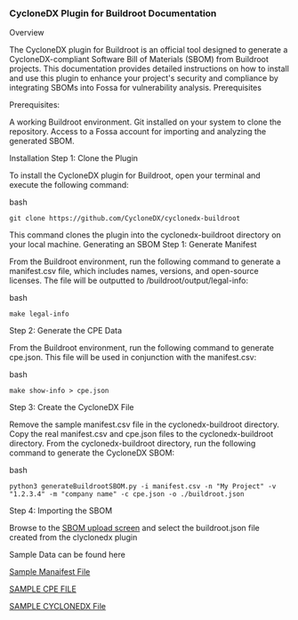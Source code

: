 ### CycloneDX Plugin for Buildroot Documentation
Overview

The CycloneDX plugin for Buildroot is an official tool designed to generate a CycloneDX-compliant Software Bill of Materials (SBOM) from Buildroot projects. This documentation provides detailed instructions on how to install and use this plugin to enhance your project's security and compliance by integrating SBOMs into Fossa for vulnerability analysis.
Prerequisites

Prerequisites:

A working Buildroot environment.
Git installed on your system to clone the repository.
Access to a Fossa account for importing and analyzing the generated SBOM.

Installation
Step 1: Clone the Plugin

To install the CycloneDX plugin for Buildroot, open your terminal and execute the following command:

bash
```
git clone https://github.com/CycloneDX/cyclonedx-buildroot
```

This command clones the plugin into the cyclonedx-buildroot directory on your local machine.
Generating an SBOM
Step 1: Generate Manifest

From the Buildroot environment, run the following command to generate a manifest.csv file, which includes names, versions, and open-source licenses. The file will be outputted to /buildroot/output/legal-info:

bash
```
make legal-info
```
Step 2: Generate the CPE Data

From the Buildroot environment, run the following command to generate cpe.json. This file will be used in conjunction with the manifest.csv:

bash
```
make show-info > cpe.json
```
Step 3: Create the CycloneDX File

Remove the sample manifest.csv file in the cyclonedx-buildroot directory. Copy the real manifest.csv and cpe.json files to the cyclonedx-buildroot directory. From the cyclonedx-buildroot directory, run the following command to generate the CycloneDX SBOM:

bash
```
python3 generateBuildrootSBOM.py -i manifest.csv -n "My Project" -v "1.2.3.4" -m "company name" -c cpe.json -o ./buildroot.json
```
Step 4: Importing the SBOM

Browse to the [SBOM upload screen](https://app.fossa.com/projects/import/upload/sbom) and select the buildroot.json file created from the clyclonedx plugin 

Sample Data can be found here 

[Sample Manaifest File ](https://github.com/rlfagan/buildroot-cyclone-dx/blob/main/manifest.csv)

[SAMPLE CPE FILE](https://github.com/rlfagan/buildroot-cyclone-dx/blob/main/cpe.json)

[SAMPLE CYCLONEDX File](https://github.com/rlfagan/buildroot-cyclone-dx/blob/main/buildroot.json)



